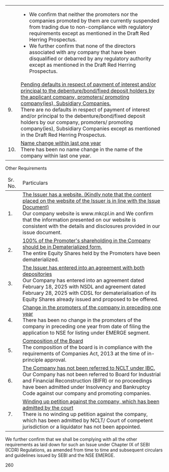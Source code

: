 <table><tr><td></td><td><ul><li>We confirm that neither the promoters nor the companies promoted by them are currently suspended from trading due to non-compliance with regulatory requirements except as mentioned in the Draft Red Herring Prospectus.</li><li>We further confirm that none of the directors associated with any company that have been disqualified or debarred by any regulatory authority except as mentioned in the Draft Red Herring Prospectus.</li></ul></td></tr><tr><td>9.</td><td><u>Pending defaults in respect of payment of interest and/or principal to the debenture/bond/fixed deposit holders by the applicant company, promoters/ promoting company(ies), Subsidiary Companies.</u><br/>There are no defaults in respect of payment of interest and/or principal to the debenture/bond/fixed deposit holders by our company, promoters/ promoting company(ies), Subsidiary Companies except as mentioned in the Draft Red Herring Prospectus.</td></tr><tr><td>10.</td><td><u>Name change within last one year</u><br/>There has been no name change in the name of the company within last one year.</td></tr></table>

Other Requirements

<table><thead><tr><td>Sr. No.</td><td>Particulars</td></tr></thead><tbody><tr><td>1.</td><td><u>The Issuer has a website. (Kindly note that the content placed on the website of the Issuer is in line with the Issue Document)</u><br/>Our company website is www.mkcpl.in and We confirm that the information presented on our website is consistent with the details and disclosures provided in our issue document.</td></tr><tr><td>2.</td><td><u>100% of the Promoter's shareholding in the Company should be in Dematerialized form.</u><br/>The entire Equity Shares held by the Promoters have been dematerialized.</td></tr><tr><td>3.</td><td><u>The Issuer has entered into an agreement with both depositories</u><br/>Our Company has entered into an agreement dated February 18, 2025 with NSDL and agreement dated February 28, 2025 with CDSL for dematerialisation of its Equity Shares already issued and proposed to be offered.</td></tr><tr><td>4.</td><td><u>Change in the promoters of the company in preceding one year</u><br/>There has been no change in the promoters of the company in preceding one year from date of filing the application to NSE for listing under EMERGE segment.</td></tr><tr><td>5.</td><td><u>Composition of the Board</u><br/>The composition of the board is in compliance with the requirements of Companies Act, 2013 at the time of in-principle approval.</td></tr><tr><td>6.</td><td><u>The Company has not been referred to NCLT under IBC.</u><br/>Our Company has not been referred to Board for Industrial and Financial Reconstruction (BIFR) or no proceedings have been admitted under Insolvency and Bankruptcy Code against our company and promoting companies.</td></tr><tr><td>7.</td><td><u>Winding up petition against the company, which has been admitted by the court</u><br/>There is no winding up petition against the company, which has been admitted by NCLT/ Court of competent jurisdiction or a liquidator has not been appointed.</td></tr></tbody></table>

We further confirm that we shall be complying with all the other requirements as laid down for such an Issue under Chapter IX of SEBI (ICDR) Regulations, as amended from time to time and subsequent circulars and guidelines issued by SEBI and the NSE EMERGE.

260